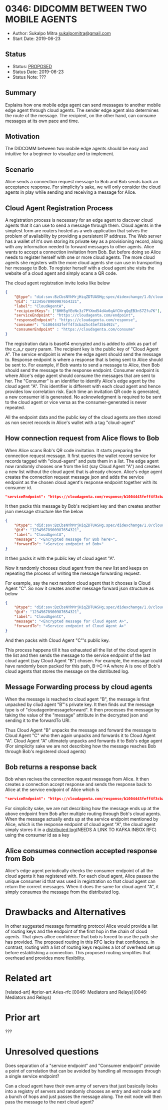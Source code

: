 # 0346: DIDCOMM BETWEEN TWO MOBILE AGENTS
- Author: Sukalpo Mitra <sukalpomitra@gmail.com>
- Start Date: 2019-06-23

## Status
- Status: [PROPOSED](/README.md#rfc-lifecycle)
- Status Date: 2019-06-23
- Status Note: ???

## Summary

Explains how one mobile edge agent can send messages to another mobile edge agent through cloud agents. The sender edge agent also determines the route of the message. The recipient, on the other hand, can consume messages at its own pace and time.

## Motivation
[motivation]: #motivation

The DIDCOMM between two mobile edge agents should be easy and intuitive for a beginner to visualize and to implement.

## Scenario

Alice sends a connection request message to Bob and Bob sends back an acceptance response. For simplicity's sake, we will only consider the cloud agents in play while sending and receiving a message for Alice.

## Cloud Agent Registration Process

A registration process is necessary for an edge agent to discover cloud agents that it can use to send a message through them. Cloud agents in the simplest form are routers hosted as a web application that solves the problem of availability by providing a persistent IP address. The Web server has a wallet of it's own storing its private key as a provisioning record, along with any information needed to forward messages to other agents. Alice wants to accept a connection invitation from Bob. But before doing so Alice needs to register herself with one or more cloud agents. The more cloud agents she registers with the more cloud agents she can use in transporting her message to Bob. To register herself with a cloud agent she visits the website of a cloud agent and simply scans a QR code.

The cloud agent registration invite looks like below

```JSON
{​
    "@type": "did:sov:BzCbsNYhMrjHiqZDTUASHg;spec/didexchange/1.0/cloudagentregistrationinvitation",​
    "@id": "12345678900987654321",​
    "label": "CloudAgentA",​
    "recipientKeys": ["8HH5gYEeNc3z7PYXmd54d4x6qAfCNrqQqEB3nS7Zfu7K"],​
    "serviceEndpoint": "https://cloudagenta.com/endpoint",
    "responseEndpoint": "https://cloudagenta.com/response", 
    "consumer": "b1004443feff4f3cba25c45ef35b492c",
    "consumerEndpoint" : "https://cloudagenta.com/consume"​
}​
```

The registration data is base64 encrypted and is added to alink as part of the c_a_r query param. The recipient key is the public key of "Cloud Agent A". The service endpoint is where the edge agent should send the message to. Response endpoint is where a response that is being sent to Alice should be sent to. For example, if Bob wants to send a message to Alice, then Bob should send the message to the response endpoint. Consumer endpoint is where Alice's edge agent should consume the messages that are sent to her. The "Consumer" is an identifier to identify Alice's edge agent by the cloud agent "A". This identifier is different with each cloud agent and hence provides low correlation risk. Each time an invitation QR code is generated, a new consumer id is generated. No acknowledgment is required to be sent to the cloud agent or vice versa as the consumer-generated is never repeated.

All the endpoint data and the public key of the cloud agents are then stored as non secret records in Alice's wallet with a tag "cloud-agent"

## How connection request from Alice flows to Bob

When Alice scans Bob's QR code invitation. It starts preparing the connection request message. It first queries the wallet record service for records tagged with "cloud-agent" and puts them in a list. The edge agent now randomly chooses one from the list (say Cloud Agent "A") and creates a new list without the cloud agent that is already chosen. Alice's edge agent creates the connection request message json and adds the service endpoint as the chosen cloud agent's response endpoint together with its consumer id. 

```JSON
"serviceEndpoint": "https://cloudagenta.com/response/b1004443feff4f3cba25c45ef35b492c"
```

It then packs this message by Bob's recipient key and then creates another json message structure like the below

```JSON
{​
    "@type": "did:sov:BzCbsNYhMrjHiqZDTUASHg;spec/didexchange/1.0/cloudagentmessageforward",​
    "@id": "12345678900987654321",​
    "label": "CloudAgentA",​
    "message": "<Encrypted message for Bob here>",
    "forwardTo": "<Service endpoint of Bob>"​
}​
```

It then packs it with the public key of cloud agent "A".

Now it randomly chooses cloud agent from the new list and keeps on repeating the process of writing the message forwarding request.

For example, say the next random cloud agent that it chooses is Cloud Agent "C". So now it creates another message forward json structure as below

```JSON
{​
    "@type": "did:sov:BzCbsNYhMrjHiqZDTUASHg;spec/didexchange/1.0/cloudagentmessageforward",​
    "@id": "12345678900987654321",​
    "label": "CloudAgentC",​
    "message": "<Encrypted message for Cloud Agent A>",
    "forwardTo": "<Service endpoint of Cloud Agent A>"​
}​
```
And then packs with Cloud Agent "C"'s public key.

This process happens till it has exhausted all the list of the cloud agent in the list and then sends the message to the service endpoint of the last cloud agent (say Cloud Agent "B") chosen. 
For example, the message could have randomly been packed for this path,
B->C->A where A is one of Bob's cloud agents that stores the message on the distributed log.

## Message Forwarding process by cloud agents

When the message is reached to cloud agent "B", the message is first unpacked by cliud agent "B"'s private key. It then finds out the message type is of "cloudagentmessageforward". It then processes the message by taking the value of the "message" attribute in the decrypted json and sending it to the forwardTo URI.

Thus Cloud Agent "B" unpacks the message and forward the message to Cloud Agent "C" who then again unpacks and forwards it to Cloud Agent "A". Cloud Agent "A" ultimately unpacks and forwards it to Bob's edge agent (For simplicity sake we are not describing how the message reaches Bob through Bob's registered cloud agents)

## Bob returns a response back

Bob when recives the connection request message from Alice. It then creates a connection accept response and sends the response back to Alice at the service endpoint of Alice which is 

```JSON
"serviceEndpoint": "https://cloudagenta.com/response/b1004443feff4f3cba25c45ef35b492c"
```

For simplicity sake, we are not describing how the message ends up at the above endpoint from Bob after multiple routing through Bob's cloud agents. When the message actually ends up at the service endpoint mentioned by Alice, which is the response endpoint of cloud agent "A", the cloud agent simply stores it in a [distributed log](https://)(NEEDS A LINK TO KAFKA INBOX RFC) using the consumer id as a key

## Alice consumes connection accepted response from Bob

Alice's edge agent periodically checks the consumer endpoint of all the cloud agents it has registered with. For each cloud agent, Alice passes the unique consumer id that was used in registration so that cloud agent can return the correct messages. When it does the same for cloud agent "A", it simply consumes the message from the distributed log.

# Drawbacks and Alternatives
[drawbacks]: #drawbacks
In other suggested message formatting protocol Alice would provide a list of routing keys and the endpoint of the first hop in the chain of cloud agents. That gives allice confidence that bob is forced to use the path she has provided. The proposed routing in this RFC lacks that confidence. In contrast, routing with a list of routing keys requires a lot of overhead set up before establishing a connection. This proposed routing simplifies that overhead and provides more flexibility.

# Related art
[related-art] #prior-art
Aries-rfc [0046: Mediators and Relays](0046: Mediators and Relays)

# Prior art
[prior-art]: #prior-art
???

# Unresolved questions
[unresolved]: #unresolved-questions
Does separation of a "service endpoint" and "Consumer endpoint" provide a point of correlation that can be avoided by handling all messages through a single service endpoint?

Can a cloud agent have their own army of servers that just basically looks into a registry of servers and randomly chooses an entry and exit node and a bunch of hops and just passes the message along. The exit node will then pass the message to the next cloud agent?  